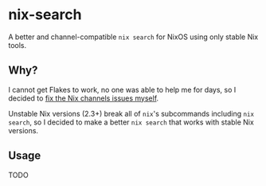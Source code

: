 # nix-search

A better and channel-compatible `nix search` for NixOS using only stable Nix
tools.

## Why?

I cannot get Flakes to work, no one was able to help me for days, so I decided
to [fix the Nix channels issues
myself](https://github.com/diamondburned/nix-bonito).

Unstable Nix versions (2.3+) break all of `nix`'s subcommands including `nix
search`, so I decided to make a better `nix search` that works with stable Nix
versions.

## Usage

TODO
